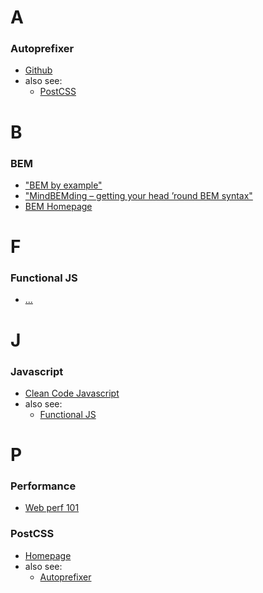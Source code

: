 # A

### <a name="autoprefixer"></a>Autoprefixer
- [Github](https://github.com/postcss/autoprefixer)
- also see:
  - [PostCSS](#postcss)


# B

### BEM
- ["BEM by example"](https://seesparkbox.com/foundry/bem_by_example)
- ["MindBEMding – getting your head ’round BEM syntax"](https://csswizardry.com/2013/01/mindbemding-getting-your-head-round-bem-syntax/)
- [BEM Homepage](http://getbem.com/introduction/)


# F

### <a name="functionaljs"></a>Functional JS
- [...](#)


# J

### Javascript
- [Clean Code Javascript](https://github.com/ryanmcdermott/clean-code-javascript/blob/master/README.md)
- also see:
  - [Functional JS](#functionaljs)

# P

### Performance
- [Web perf 101](https://3perf.com/talks/web-perf-101/)

### <a name="postcss"></a>PostCSS
- [Homepage](https://postcss.org/)
- also see:
  - [Autoprefixer](#autoprefixer)
